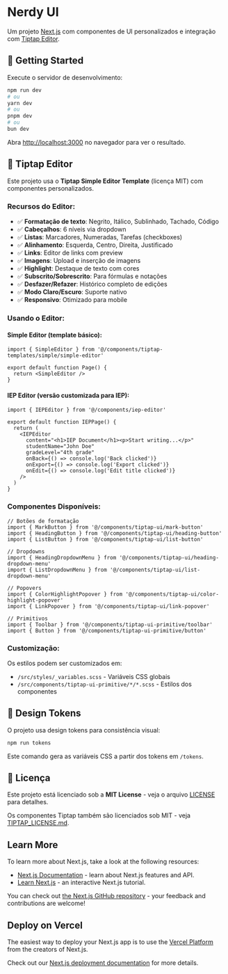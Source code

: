 # Nerdy UI

Um projeto [Next.js](https://nextjs.org) com componentes de UI personalizados e integração com [Tiptap Editor](https://tiptap.dev).

## 🚀 Getting Started

Execute o servidor de desenvolvimento:

```bash
npm run dev
# ou
yarn dev
# ou
pnpm dev
# ou
bun dev
```

Abra [http://localhost:3000](http://localhost:3000) no navegador para ver o resultado.

## 📝 Tiptap Editor

Este projeto usa o **Tiptap Simple Editor Template** (licença MIT) com componentes personalizados.

### Recursos do Editor:
- ✅ **Formatação de texto**: Negrito, Itálico, Sublinhado, Tachado, Código
- ✅ **Cabeçalhos**: 6 níveis via dropdown
- ✅ **Listas**: Marcadores, Numeradas, Tarefas (checkboxes)
- ✅ **Alinhamento**: Esquerda, Centro, Direita, Justificado
- ✅ **Links**: Editor de links com preview
- ✅ **Imagens**: Upload e inserção de imagens
- ✅ **Highlight**: Destaque de texto com cores
- ✅ **Subscrito/Sobrescrito**: Para fórmulas e notações
- ✅ **Desfazer/Refazer**: Histórico completo de edições
- ✅ **Modo Claro/Escuro**: Suporte nativo
- ✅ **Responsivo**: Otimizado para mobile

### Usando o Editor:

#### Simple Editor (template básico):
```tsx
import { SimpleEditor } from '@/components/tiptap-templates/simple/simple-editor'

export default function Page() {
  return <SimpleEditor />
}
```

#### IEP Editor (versão customizada para IEP):
```tsx
import { IEPEditor } from '@/components/iep-editor'

export default function IEPPage() {
  return (
    <IEPEditor
      content="<h1>IEP Document</h1><p>Start writing...</p>"
      studentName="John Doe"
      gradeLevel="4th grade"
      onBack={() => console.log('Back clicked')}
      onExport={() => console.log('Export clicked')}
      onEdit={() => console.log('Edit title clicked')}
    />
  )
}
```

### Componentes Disponíveis:

```tsx
// Botões de formatação
import { MarkButton } from '@/components/tiptap-ui/mark-button'
import { HeadingButton } from '@/components/tiptap-ui/heading-button'
import { ListButton } from '@/components/tiptap-ui/list-button'

// Dropdowns
import { HeadingDropdownMenu } from '@/components/tiptap-ui/heading-dropdown-menu'
import { ListDropdownMenu } from '@/components/tiptap-ui/list-dropdown-menu'

// Popovers
import { ColorHighlightPopover } from '@/components/tiptap-ui/color-highlight-popover'
import { LinkPopover } from '@/components/tiptap-ui/link-popover'

// Primitivos
import { Toolbar } from '@/components/tiptap-ui-primitive/toolbar'
import { Button } from '@/components/tiptap-ui-primitive/button'
```

### Customização:

Os estilos podem ser customizados em:
- `/src/styles/_variables.scss` - Variáveis CSS globais
- `/src/components/tiptap-ui-primitive/*/*.scss` - Estilos dos componentes

## 🎨 Design Tokens

O projeto usa design tokens para consistência visual:

```bash
npm run tokens
```

Este comando gera as variáveis CSS a partir dos tokens em `/tokens`.

## 📄 Licença

Este projeto está licenciado sob a **MIT License** - veja o arquivo [LICENSE](LICENSE) para detalhes.

Os componentes Tiptap também são licenciados sob MIT - veja [TIPTAP_LICENSE.md](TIPTAP_LICENSE.md).

## Learn More

To learn more about Next.js, take a look at the following resources:

- [Next.js Documentation](https://nextjs.org/docs) - learn about Next.js features and API.
- [Learn Next.js](https://nextjs.org/learn) - an interactive Next.js tutorial.

You can check out [the Next.js GitHub repository](https://github.com/vercel/next.js) - your feedback and contributions are welcome!

## Deploy on Vercel

The easiest way to deploy your Next.js app is to use the [Vercel Platform](https://vercel.com/new?utm_medium=default-template&filter=next.js&utm_source=create-next-app&utm_campaign=create-next-app-readme) from the creators of Next.js.

Check out our [Next.js deployment documentation](https://nextjs.org/docs/app/building-your-application/deploying) for more details.
